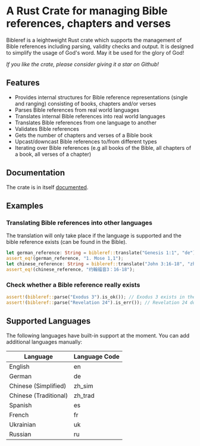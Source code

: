 # A Rust Crate for managing Bible references, chapters and verses

Bibleref is a leightweight Rust crate which supports the management of Bible references including parsing, validity checks and output. It is designed to simplify the usage of God's word.
May it be used for the glory of God!

*If you like the crate, please consider giving it a star on Github!*

## Features

- Provides internal structures for Bible reference representations (single and ranging) consisting of books, chapters and/or verses
- Parses Bible references from real world languages
- Translates internal Bible references into real world languages
- Translates Bible references from one language to another
- Validates Bible references
- Gets the number of chapters and verses of a Bible book
- Upcast/downcast Bible references to/from different types
- Iterating over Bible references (e.g all books of the Bible, all chapters of a book, all verses of a chapter)

## Documentation

The crate is in itself [documented](https://docs.rs/bibleref).

## Examples

### Translating Bible references into other languages

The translation will only take place if the language is supported and the bible reference exists (can be found in the Bible).
```rust
let german_reference: String = bibleref::translate("Genesis 1:1", "de").unwrap();
assert_eq!(german_reference, "1. Mose 1,1");
let chinese_reference: String = bibleref::translate("John 3:16-18", "zh_sim").unwrap();
assert_eq!(chinese_reference, "约翰福音3：16-18");
```

### Check whether a Bible reference really exists
```rust
assert!(bibleref::parse("Exodus 3").is_ok()); // Exodus 3 exists in the Bible
assert!(bibleref::parse("Revelation 24").is_err()); // Revelation 24 doesn't exist as the book only has 22 chapters
```

## Supported Languages

The following languages have built-in support at the moment. You can add additional languages manually:

| Language | Language Code |
| -------- | ------------- |
| English  | en            |
| German   | de            |
| Chinese (Simplified) | zh_sim |
| Chinese (Traditional) | zh_trad |
| Spanish | es |
| French  | fr |
| Ukrainian | uk |
| Russian | ru |
